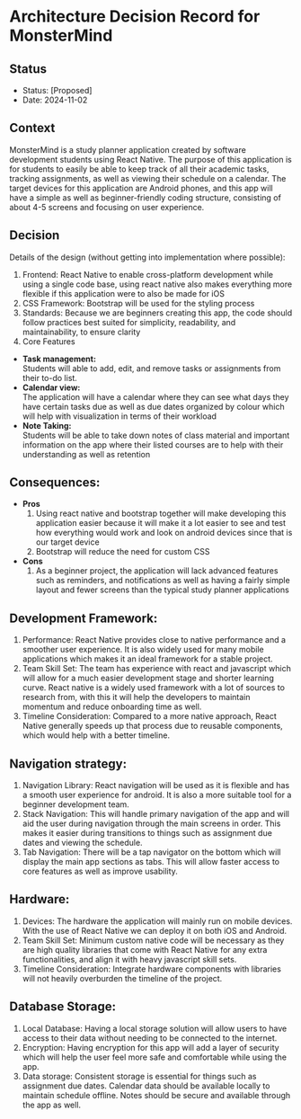 # Architecture Decision Record for MonsterMind

## Status 

* Status: [Proposed]
* Date: 2024-11-02

## Context
MonsterMind is a study planner application created by software development students using React Native. The purpose of this application is for students to easily be able to keep track of all their academic tasks, tracking assignments, as well as viewing their schedule on a calendar. The target devices for this application are Android phones, and this app will have a simple as well as beginner-friendly coding structure, consisting of about 4-5 screens and focusing on user experience.

## Decision

Details of the design (without getting into implementation where possible):

1. Frontend: React Native to enable cross-platform development while using a single code base, using react native also makes everything more flexible if this application were to also be made for iOS 
2. CSS Framework: Bootstrap will be used for the styling process
3. Standards: Because we are beginners creating this app, the code should follow practices best suited for simplicity, readability, and maintainability, to ensure clarity
4. Core Features
  - **Task management:**  
    Students will able to add, edit, and remove tasks or assignments from their to-do list.
  - **Calendar view:**  
    The application will have a calendar where they can see what days they have certain tasks due as well as due dates 
    organized by colour which will help with visualization in terms of their workload
  - **Note Taking:**  
    Students will be able to take down notes of class material and important information on the app where their listed     courses are to help with their understanding as well as retention

## Consequences:

- **Pros**  
    1. Using react native and bootstrap together will make developing this application easier because it will make it a lot easier to see and test how everything would work and look on android devices since that is our target device
    2. Bootstrap will reduce the need for custom CSS
- **Cons**
    1. As a beginner project, the application will lack advanced features such as reminders, and notifications as well as having a fairly simple layout and fewer screens than the typical study planner applications 

## Development Framework:
1. Performance: React Native provides close to native performance and a smoother user experience. It is also widely used for many mobile applications which makes it an ideal framework for a stable project.
2. Team Skill Set: The team has experience with react and javascript which will allow for a much easier development stage and shorter learning curve. React native is a widely used framework with a lot of sources to research from, with this it will help the developers to maintain momentum and reduce onboarding time as well.
3. Timeline Consideration: Compared to a more native approach, React Native generally speeds up that process due to reusable components, which would help with a better timeline.

## Navigation strategy:
1. Navigation Library: React navigation will be used as it is flexible and has a smooth user experience for android. It is also a more suitable tool for a beginner development team.
2. Stack Navigation: This will handle primary navigation of the app and will aid the user during navigation through the main screens in order. This makes it easier during transitions to things such as assignment due dates and viewing the schedule.
3. Tab Navigation: There will be a tap navigator on the bottom which will display the main app sections as tabs. This will allow faster access to core features as well as improve usability.

## Hardware:
1. Devices: The hardware the application will mainly run on mobile devices. With the use of React Native we can deploy it on both iOS and Android.
2. Team Skill Set: Minimum custom native code will be necessary as they are high quality libraries that come with React Native for any extra functionalities, and align it with heavy javascript skill sets.
3. Timeline Consideration: Integrate hardware components with libraries will not heavily overburden the timeline of the project.

## Database Storage:
1. Local Database: Having a local storage solution will allow users to have access to their data without needing to be connected to the internet.
2. Encryption: Having encryption for this app will add a layer of security which will help the user feel more safe and comfortable while using the app.
3. Data storage: Consistent storage is essential for things such as assignment due dates. Calendar data should be available locally to maintain schedule offline. Notes should be secure and available through the app as well.
